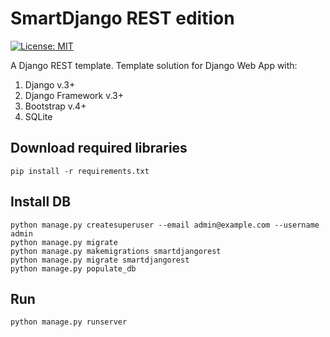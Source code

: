 # SmartDjango REST edition

[![License: MIT](https://img.shields.io/badge/License-MIT-yellow.svg)](https://opensource.org/licenses/MIT)

A Django REST template.
Template solution for Django Web App with:

1. Django v.3+
2. Django Framework v.3+   
2. Bootstrap v.4+
3. SQLite

## Download required libraries

    pip install -r requirements.txt

## Install DB

    python manage.py createsuperuser --email admin@example.com --username admin
    python manage.py migrate
    python manage.py makemigrations smartdjangorest
    python manage.py migrate smartdjangorest
    python manage.py populate_db

## Run

    python manage.py runserver

